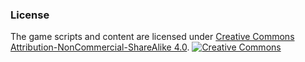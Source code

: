 ### License
The game scripts and content are licensed under [Creative Commons Attribution-NonCommercial-ShareAlike 4.0](https://creativecommons.org/licenses/by-nc-sa/4.0/legalcode).
[![Creative Commons](https://i.creativecommons.org/l/by-nc-sa/4.0/88x31.png)](https://creativecommons.org/licenses/by-nc-sa/4.0/)
